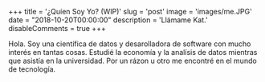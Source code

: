+++
title = '¿Quíen Soy Yo? (WIP)' 
slug = 'post'
image = 'images/me.JPG'
date = "2018-10-20T00:00:00"
description = 'Llámame Kat.'
disableComments = true
+++

Hola. Soy una científica de datos y desarolladora de software con mucho interés en tantas cosas. Estudié la economía y la analísis de datos mientras que asistía en la universidad. Por un rázon u otro me encontré en el mundo de tecnología. 
